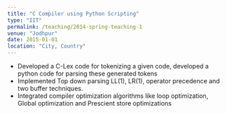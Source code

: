 ```yaml
---
title: "C Compiler using Python Scripting"
type: "IIT"
permalink: /teaching/2014-spring-teaching-1
venue: "Jodhpur"
date: 2015-01-01
location: "City, Country"
---
```


* Developed a C-Lex code for tokenizing a given code, developed a python code for parsing these generated tokens
* Implemented Top down parsing LL(1), LR(1), operator precedence and two buffer techniques.
* Integrated compiler optimization algorithms like loop optimization, Global optimization and Prescient store optimizations